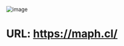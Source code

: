 ![image](https://github.com/user-attachments/assets/eab4f948-d398-46f4-9e68-0cdd3ae058da)
# URL: https://maph.cl/

